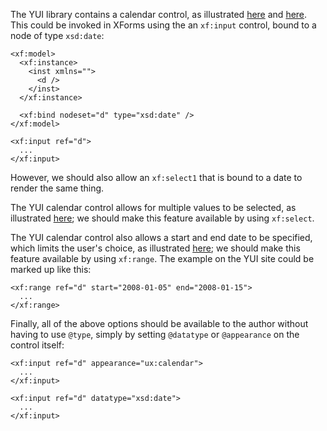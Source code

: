 The YUI library contains a calendar control, as illustrated [here](http://developer.yahoo.com/yui/examples/button/btn_example09.html) and [here](http://developer.yahoo.com/yui/examples/button/btn_example10.html). This could be invoked in XForms using the an `xf:input` control, bound to a node of type `xsd:date`:
```
<xf:model>
  <xf:instance>
    <inst xmlns="">
      <d />
    </inst>
  </xf:instance>

  <xf:bind nodeset="d" type="xsd:date" />
</xf:model>

<xf:input ref="d">
  ...
</xf:input>
```
However, we should also allow an `xf:select1` that is bound to a date to render the same thing.

The YUI calendar control allows for multiple values to be selected, as illustrated [here](http://developer.yahoo.com/yui/examples/calendar/multi.html); we should make this feature available by using `xf:select`.

The YUI calendar control also allows a start and end date to be specified, which limits the user's choice, as illustrated [here](http://developer.yahoo.com/yui/examples/calendar/minmax.html); we should make this feature available by using `xf:range`. The example on the YUI site could be marked up like this:
```
<xf:range ref="d" start="2008-01-05" end="2008-01-15">
  ...
</xf:range>
```

Finally, all of the above options should be available to the author without having to use `@type`, simply by setting `@datatype` or `@appearance` on the control itself:
```
<xf:input ref="d" appearance="ux:calendar">
  ...
</xf:input>
```
```
<xf:input ref="d" datatype="xsd:date">
  ...
</xf:input>
```